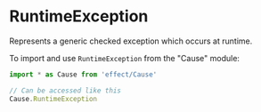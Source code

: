 # RuntimeException

Represents a generic checked exception which occurs at runtime.

To import and use `RuntimeException` from the "Cause" module:

```ts
import * as Cause from 'effect/Cause'

// Can be accessed like this
Cause.RuntimeException
```

